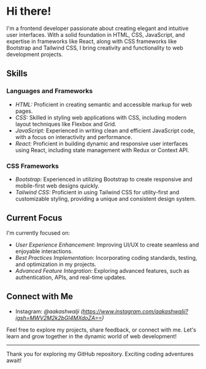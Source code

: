 

# Hi there!

I'm a frontend developer passionate about creating elegant and intuitive user interfaces. With a solid foundation in HTML, CSS, JavaScript, and expertise in frameworks like React, along with CSS frameworks like Bootstrap and Tailwind CSS, I bring creativity and functionality to web development projects.

## Skills

### Languages and Frameworks
- *HTML:* Proficient in creating semantic and accessible markup for web pages.
- *CSS:* Skilled in styling web applications with CSS, including modern layout techniques like Flexbox and Grid.
- *JavaScript:* Experienced in writing clean and efficient JavaScript code, with a focus on interactivity and performance.
- *React:* Proficient in building dynamic and responsive user interfaces using React, including state management with Redux or Context API.
  
### CSS Frameworks
- *Bootstrap:* Experienced in utilizing Bootstrap to create responsive and mobile-first web designs quickly.
- *Tailwind CSS:* Proficient in using Tailwind CSS for utility-first and customizable styling, providing a unique and consistent design system.
  
## Current Focus

I'm currently focused on:

- *User Experience Enhancement*: Improving UI/UX to create seamless and enjoyable interactions.
- *Best Practices Implementation*: Incorporating coding standards, testing, and optimization in my projects.
- *Advanced Feature Integration*: Exploring advanced features, such as authentication, APIs, and real-time updates.

## Connect with Me

- Instagram: *@aakashwalji (https://www.instagram.com/aakashwalji?igsh=MWV2M2k2bGl4MXdoZA==)*

Feel free to explore my projects, share feedback, or connect with me. Let's learn and grow together in the dynamic world of web development!

---

Thank you for exploring my GitHub repository. Exciting coding adventures await!
